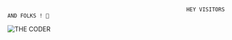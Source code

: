                                                             HEY VISITORS AND FOLKS ! 👋
                                                            
               
 <img src="https://cdn.dribbble.com/users/3853792/screenshots/13895772/media/adafde56c266d90cfb7f26f328f18b6b.png?compress=1&resize=400x300&vertical=top" alt="THE CODER" style="margin-left:auto;margin-right:auto">
